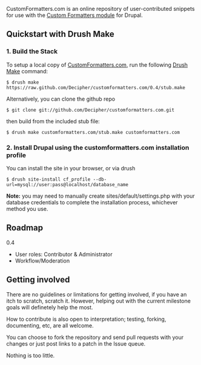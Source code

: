 CustomFormatters.com is an online repository of user-contributed snippets for use with the [Custom Formatters module](https://drupal.org/project/custom_formatters) for Drupal.



Quickstart with Drush Make
--------------------------------------------------------------------------------

### 1. Build the Stack ###


To setup a local copy of [CustomFormatters.com](http://customformatters.com), run the following [Drush Make](https://drupal.org/project/drush_make) command:

    $ drush make https://raw.github.com/Decipher/customformatters.com/0.4/stub.make


Alternatively, you can clone the github repo

    $ git clone git://github.com/Decipher/customformatters.com.git

then build from the included stub file:

    $ drush make customformatters.com/stub.make customformatters.com


### 2. Install Drupal using the customformatters.com installation profile ###


You can install the site in your browser, or via drush

    $ drush site-install cf_profile --db-url=mysql://user:pass@localhost/database_name


**Note:** you may need to manually create sites/default/settings.php with your database
credentials to complete the installation process, whichever method you use.




Roadmap
--------------------------------------------------------------------------------

0.4
- User roles: Contributor & Administrator
- Workflow/Moderation



Getting involved
--------------------------------------------------------------------------------

There are no guidelines or limitations for getting involved, if you have an itch
to scratch, scratch it. However, helping out with the current milestone goals
will definetely help the most.

How to contribute is also open to interpretation; testing, forking, documenting,
etc, are all welcome.

You can choose to fork the repository and send pull requests with your changes
or just post links to a patch in the Issue queue.

Nothing is too little.
